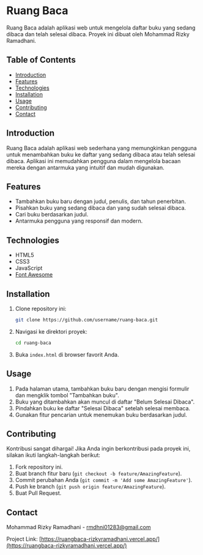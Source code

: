 # Ruang Baca

Ruang Baca adalah aplikasi web untuk mengelola daftar buku yang sedang dibaca dan telah selesai dibaca. Proyek ini dibuat oleh Mohammad Rizky Ramadhani.

## Table of Contents

- [Introduction](#introduction)
- [Features](#features)
- [Technologies](#technologies)
- [Installation](#installation)
- [Usage](#usage)
- [Contributing](#contributing)
- [Contact](#contact)

## Introduction

Ruang Baca adalah aplikasi web sederhana yang memungkinkan pengguna untuk menambahkan buku ke daftar yang sedang dibaca atau telah selesai dibaca. Aplikasi ini memudahkan pengguna dalam mengelola bacaan mereka dengan antarmuka yang intuitif dan mudah digunakan.

## Features

- Tambahkan buku baru dengan judul, penulis, dan tahun penerbitan.
- Pisahkan buku yang sedang dibaca dan yang sudah selesai dibaca.
- Cari buku berdasarkan judul.
- Antarmuka pengguna yang responsif dan modern.

## Technologies

- HTML5
- CSS3
- JavaScript
- [Font Awesome](https://cdnjs.com/libraries/font-awesome)

## Installation

1. Clone repository ini:
    ```bash
    git clone https://github.com/username/ruang-baca.git
    ```

2. Navigasi ke direktori proyek:
    ```bash
    cd ruang-baca
    ```

3. Buka `index.html` di browser favorit Anda.

## Usage

1. Pada halaman utama, tambahkan buku baru dengan mengisi formulir dan mengklik tombol "Tambahkan buku".
2. Buku yang ditambahkan akan muncul di daftar "Belum Selesai Dibaca".
3. Pindahkan buku ke daftar "Selesai Dibaca" setelah selesai membaca.
4. Gunakan fitur pencarian untuk menemukan buku berdasarkan judul.

## Contributing

Kontribusi sangat dihargai! Jika Anda ingin berkontribusi pada proyek ini, silakan ikuti langkah-langkah berikut:

1. Fork repository ini.
2. Buat branch fitur baru (`git checkout -b feature/AmazingFeature`).
3. Commit perubahan Anda (`git commit -m 'Add some AmazingFeature'`).
4. Push ke branch (`git push origin feature/AmazingFeature`).
5. Buat Pull Request.

## Contact

Mohammad Rizky Ramadhani - [rmdhni01283@gmail.com](mailto:rmdhni01283@gmail.com)

Project Link: [https://ruangbaca-rizkyramadhani.vercel.app/](https://ruangbaca-rizkyramadhani.vercel.app/)
